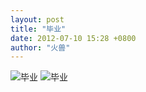 ```yaml
---
layout: post
title: "毕业"
date: 2012-07-10 15:28 +0800
author: "火兽"
---
```


![毕业](https://huoshou.me/images/20120710_graduation02.jpg)
![毕业](https://huoshou.me/images/20120710_graduation01.jpg)
